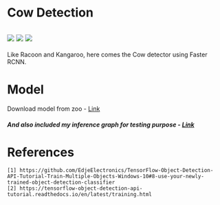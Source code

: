 # Cow Detection
![](https://img.shields.io/badge/tensowflow-v1.14-orange?style=for-the-badge&logo=appveyor)
![](https://img.shields.io/badge/FasterRCNN-inception__v2-blue?style=for-the-badge&logo=appveyor)
![](https://img.shields.io/badge/COCO-dataset-green?style=for-the-badge&logo=appveyor)
------
Like Racoon and Kangaroo, here comes the Cow detector using Faster RCNN.

# Model
Download model from zoo - [Link](https://github.com/tensorflow/models/blob/master/research/object_detection/g3doc/detection_model_zoo.md#coco-trained-models-coco-models) 

##### And also included my inference graph for testing purpose - [Link](https://github.com/niyazed/cow_detection/tree/master/inference_graph)


# References
```
[1] https://github.com/EdjeElectronics/TensorFlow-Object-Detection-API-Tutorial-Train-Multiple-Objects-Windows-10#8-use-your-newly-trained-object-detection-classifier
[2] https://tensorflow-object-detection-api-tutorial.readthedocs.io/en/latest/training.html
```
